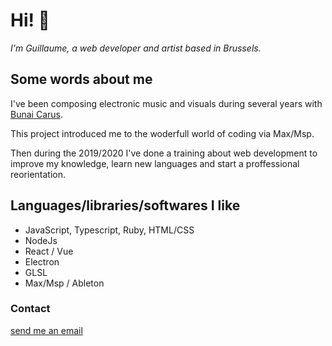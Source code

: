 # Hi! :musical_note:

*I'm Guillaume, a web developer and artist based in Brussels.*

## Some words about me 

I've been composing electronic music and visuals during several years with [Bunai Carus](https://bunaicarus.bandcamp.com/).

This project introduced me to the woderfull world of coding via Max/Msp. 

Then during the 2019/2020 I've done a training about web development to improve my knowledge, learn new languages and  start a proffessional reorientation.

## Languages/libraries/softwares I like

* JavaScript, Typescript, Ruby, HTML/CSS
* NodeJs
* React / Vue 
* Electron
* GLSL
* Max/Msp / Ableton


### Contact 

[send me an email](quet.guillaume.leo@gmail.com) 
